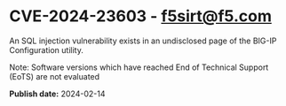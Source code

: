 # CVE-2024-23603 - f5sirt@f5.com


An SQL injection vulnerability exists in an undisclosed page of the BIG-IP Configuration utility.

 


Note: Software versions which have reached End of Technical Support (EoTS) are not evaluated

**Publish date:** 2024-02-14
